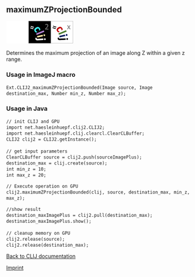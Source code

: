 ## maximumZProjectionBounded
<img src="images/mini_empty_logo.png"/><img src="images/mini_clij2_logo.png"/><img src="images/mini_clijx_logo.png"/>

Determines the maximum projection of an image along Z within a given z range.

### Usage in ImageJ macro
```
Ext.CLIJ2_maximumZProjectionBounded(Image source, Image destination_max, Number min_z, Number max_z);
```


### Usage in Java
```
// init CLIJ and GPU
import net.haesleinhuepf.clij2.CLIJ2;
import net.haesleinhuepf.clij.clearcl.ClearCLBuffer;
CLIJ2 clij2 = CLIJ2.getInstance();

// get input parameters
ClearCLBuffer source = clij2.push(sourceImagePlus);
destination_max = clij.create(source);
int min_z = 10;
int max_z = 20;
```

```
// Execute operation on GPU
clij2.maximumZProjectionBounded(clij, source, destination_max, min_z, max_z);
```

```
//show result
destination_maxImagePlus = clij2.pull(destination_max);
destination_maxImagePlus.show();

// cleanup memory on GPU
clij2.release(source);
clij2.release(destination_max);
```


[Back to CLIJ documentation](https://clij.github.io/)

[Imprint](https://clij.github.io/imprint)
